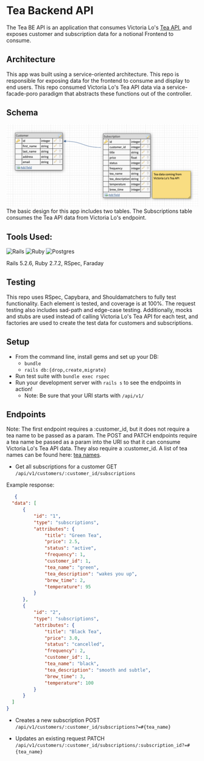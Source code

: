 # Tea Backend API

The Tea BE API is an application that consumes Victoria Lo's [Tea API](https://github.com/victoria-lo/TAPI), and exposes customer and subscription data for a notional Frontend to consume.

## Architecture

This app was built using a service-oriented architecture. This repo is responsible for exposing data for the frontend to consume and display to end users. This repo consumed Victoria Lo's Tea API data via a service-facade-poro paradigm that abstracts these functions out of the controller.

## Schema

![Tea BE Schema](app/channels/schema.png)
The basic design for this app includes two tables. The Subscriptions table consumes the Tea API data from Victoria Lo's endpoint.

## Tools Used:

![Rails](https://img.shields.io/badge/rails-%23CC0000.svg?style=for-the-badge&logo=ruby-on-rails&logoColor=white)
![Ruby](https://img.shields.io/badge/ruby-%23CC342D.svg?style=for-the-badge&logo=ruby&logoColor=white)
![Postgres](https://img.shields.io/badge/postgres-%23316192.svg?style=for-the-badge&logo=postgresql&logoColor=white)

Rails 5.2.6, Ruby 2.7.2, RSpec, Faraday

## Testing

This repo uses RSpec, Capybara, and Shouldamatchers to fully test functionality. Each element is tested, and coverage is at 100%. The request testing also includes sad-path and edge-case testing. Additionally, mocks and stubs are used instead of calling Victoria Lo's Tea API for each test, and factories are used to create the test data for customers and subscriptions.

## Setup

- From the command line, install gems and set up your DB:
  - `bundle`
  - `rails db:{drop,create,migrate}`
- Run test suite with `bundle exec rspec`
- Run your development server with `rails s` to see the endpoints in action!
  - Note: Be sure that your URI starts with `/api/v1/`

## Endpoints

Note: The first endpoint requires a :customer_id, but it does not require a tea name to be passed as a param. The POST and PATCH endpoints require a tea name be passed as a param into the URI so that it can consume Victoria Lo's Tea API data. They also require a :customer_id. A list of tea names can be found here: [tea names](tea_names.rb).

- Get all subscriptions for a customer
  GET `/api/v1/customers/:customer_id/subscriptions`

Example response:
  ```json
     {
    "data": [
        {
            "id": "1",
            "type": "subscriptions",
            "attributes": {
                "title": "Green Tea",
                "price": 2.5,
                "status": "active",
                "frequency": 1,
                "customer_id": 1,
                "tea_name": "green",
                "tea_description": "wakes you up",
                "brew_time": 2,
                "temperature": 95
            }
        },
        {
            "id": "2",
            "type": "subscriptions",
            "attributes": {
                "title": "Black Tea",
                "price": 3.0,
                "status": "cancelled",
                "frequency": 2,
                "customer_id": 1,
                "tea_name": "black",
                "tea_description": "smooth and subtle",
                "brew_time": 3,
                "temperature": 100
            }
        }
    ]
  }
  ```

- Creates a new subscription
  POST `/api/v1/customers/:customer_id/subscriptions?=#{tea_name}`

- Updates an existing request
  PATCH `/api/v1/customers/:customer_id/subscriptions/:subscription_id?=#{tea_name}`
